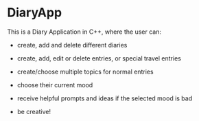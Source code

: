 # DiaryApp

This is a Diary Application in C++, where the user can:

- create, add and delete different diaries
- create, add, edit or delete entries, or special travel entries
- create/choose multiple topics for normal entries
- choose their current mood
- receive helpful prompts and ideas if the selected mood is bad 

- be creative! 
